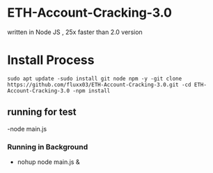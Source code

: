 # ETH-Account-Cracking-3.0
written in Node JS , 25x faster than 2.0 version



# Install Process
`sudo apt update
-sudo install git node npm -y
-git clone https://github.com/fluxx03/ETH-Account-Cracking-3.0.git
-cd ETH-Account-Cracking-3.0
-npm install`

## running for test
-node main.js
### Running in Background
- nohup node main.js &
